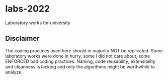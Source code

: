 # labs-2022
Laboratory works for university

## **Disclaimer**

The coding practices used here should in majority NOT be replicated. Some laboratory works were done in hurry, some I did not care about, some ENFORCED bad coding practices. Naming, code reusability, extensibility and cleanness is lacking and only the algorithms might be worthwhile to analyze.
